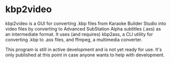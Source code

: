 kbp2video
=========

kbp2video is a GUI for converting .kbp files from Karaoke Builder Studio into video files by converting to Advanced SubStation Alpha subtitles (.ass) as an intermediate format. It uses (and requires) kbp2ass, a CLI utility for converting .kbp to .ass files, and ffmpeg, a multimedia converter.

This program is still in active development and is not yet ready for use. It's only published at this point in case anyone wants to help with development.
